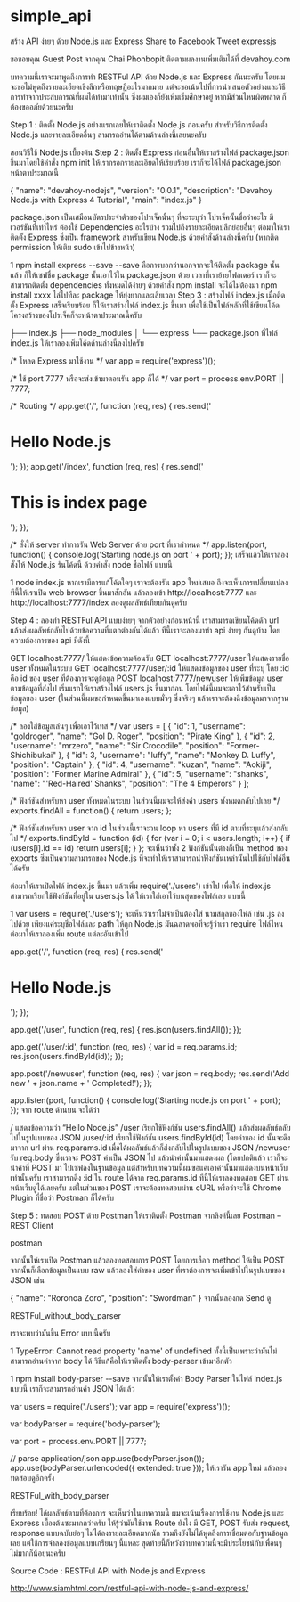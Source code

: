 # simple_api
สร้าง API ง่ายๆ ด้วย Node.js และ Express
Share to Facebook
Tweet
expressjs

ขอขอบคุณ Guest Post จากคุณ Chai Phonbopit
ติดตามผลงานเพิ่มเติมได้ที่ devahoy.com

บทความนี้เราจะมาพูดถึงการทำ RESTFul API ด้วย Node.js และ Express กันนะครับ โดยผมจะขอไม่พูดถึงรายละเอียดเชิงลึกหรือทฤษฎีอะไรมากมาย แต่จะขอเน้นไปที่การนำเสนอตัวอย่างและวิธีการทำจากประสบการณ์ที่ผมได้ทำมาเท่านั้น ซึ่งผมเองก็ยังเพิ่มเริ่มศึกษาอยู่ หากมีส่วนไหนผิดพลาด ก็ต้องขออภัยด้วยนะครับ

Step 1 : ติดตั้ง Node.js
อย่างแรกเลยให้เราติดตั้ง Node.js ก่อนครับ สำหรับวิธีการติดตั้ง Node.js และรายละเอียดอื่นๆ สามารถอ่านได้ตามด้านล่างนี้เลยนะครับ

สอนวิธีใช้ Node.js เบื้องต้น
Step 2 : ติดตั้ง Express
ก่อนอื่นให้เราสร้างไฟล์ package.json ขึ้นมาโดยใช้คำสั่ง npm init ให้เรากรอกรายละเอียดให้เรียบร้อย เราก็จะได้ไฟล์ package.json หน้าตาประมาณนี้


{
    "name": "devahoy-nodejs",
    "version": "0.0.1",
    "description": "Devahoy Node.js with Express 4 Tutorial",
    "main": "index.js"
}

package.json เป็นเสมือนบัตรประจำตัวของโปรเจ็คนั้นๆ ที่จะระบุว่า โปรเจ็คนั้นชื่อว่าอะไร มีเวอร์ชันที่เท่าไหร่  ต้องใช้ Dependencies อะไรบ้าง รวมไปถึงรายละเอียดปลีกย่อยอื่นๆ
ต่อมาให้เราติดตั้ง Express ซึ่งเป็น framework สำหรับเขียน Node.js ด้วยคำสั่งด้านล่างนี้ครับ (หากติด permission ให้เติม sudo เข้าไปข้างหน้า)


1
npm install express --save
--save คือการบอกว่านอกจากจะให้ติดตั้ง package นั้นแล้ว ก็ให้เซฟชื่อ package นั้นเอาไว้ใน package.json ด้วย เวลาที่เราย้ายโฟลเดอร์ เราก็จะสามารถติดตั้ง dependencies ทั้งหมดได้ง่ายๆ ด้วยคำสั่ง npm install จะได้ไม่ต้องมา npm install xxxx ไล่ไปทีละ package ให้ยุ่งยากและเสียเวลา
Step 3 : สร้างไฟล์ index.js
เมื่อติดตั้ง Express เสร็จเรียบร้อย ก็ให้เราสร้างไฟล์ index.js ขึ้นมา เพื่อใช้เป็นไฟล์หลักที่ใช้เขียนโค้ด โครงสร้างของโปรเจ็คก็จะหน้าตาประมาณนี้ครับ



├── index.js
├── node_modules
│ └── express
└── package.json
ที่ไฟล์ index.js ให้เราลองเพิ่มโค้ดด้านล่างนี้ลงไปครับ



/* โหลด Express มาใช้งาน */
var app = require('express')();
 
/* ใช้ port 7777 หรือจะส่งเข้ามาตอนรัน app ก็ได้ */
var port = process.env.PORT || 7777;
 
/* Routing */
app.get('/', function (req, res) {
    res.send('<h1>Hello Node.js</h1>');
});
app.get('/index', function (req, res) {
    res.send('<h1>This is index page</h1>');
});
 
/* สั่งให้ server ทำการรัน Web Server ด้วย port ที่เรากำหนด */
app.listen(port, function() {
    console.log('Starting node.js on port ' + port);
});
เสร็จแล้วให้เราลองสั่งให้ Node.js รันโค้ดนี้ ด้วยคำสั่ง node ชื่อไฟล์ แบบนี้


1
node index.js
หากเรามีการแก้โค้ดใดๆ เราจะต้องรัน app ใหม่เสมอ ถึงจะเห็นการเปลี่ยนแปลง
ทีนี้ให้เราเปิด web browser ขึ้นมาสักอัน แล้วลองเข้า http://localhost:7777 และ http://localhost:7777/index ลองดูผลลัพธ์เทียบกันดูครับ

Step 4 : ลองทำ RESTFul API แบบง่ายๆ
จากตัวอย่างก่อนหน้านี้ เราสามารถเขียนโค้ดดัก url แล้วส่งผลลัพธ์กลับไปด้วยข้อความที่แตกต่างกันได้แล้ว ทีนี้เราจะลองมาทำ api ง่ายๆ กันดูบ้าง โดยความต้องการของ api มีดังนี้

GET localhost:7777/
ให้แสดงข้อความต้อนรับ
GET localhost:7777/user
ให้แสดงรายชื่อ user ทั้งหมดในระบบ
GET localhost:7777/user/:id
ให้แสดงข้อมูลของ user ที่ระบุ โดย :id คือ id ของ user ที่ต้องการจะดูข้อมูล
POST localhost:7777/newuser
ให้เพิ่มข้อมูล user ตามข้อมูลที่ส่งไป
เริ่มแรกให้เราสร้างไฟล์ users.js ขึ้นมาก่อน โดยไฟล์นี้ผมจะเอาไว้สำหรับเป็นข้อมูลของ user (ในส่วนนี้ผมขอกำหนดขึ้นมาเองแบบมั่วๆ ซึ่งจริงๆ แล้วเราจะต้องดึงข้อมูลมาจากฐานข้อมูล)



/* ลองใส่ข้อมูลเล่นๆ เพื่อเอาไว้เทส */
var users = [
{
    "id": 1,
    "username": "goldroger",
    "name": "Gol D. Roger",
    "position": "Pirate King"
},
{
    "id": 2,
    "username": "mrzero",
    "name": "Sir Crocodile",
    "position": "Former-Shichibukai"
},
{
    "id": 3,
    "username": "luffy",
    "name": "Monkey D. Luffy",
    "position": "Captain"
},
{
    "id": 4,
    "username": "kuzan",
    "name": "Aokiji",
    "position": "Former Marine Admiral"
},
{
    "id": 5,
    "username": "shanks",
    "name": "'Red-Haired' Shanks",
    "position": "The 4 Emperors"
}
];
 
/* ฟังก์ชันสำหรับหา user ทั้งหมดในระบบ ในส่วนนี้ผมจะให้ส่งค่า users ทั้งหมดกลับไปเลย */
exports.findAll = function() {
    return users;
};
 
/* ฟังก์ชันสำหรับหา user จาก id ในส่วนนี้เราจะวน loop หา users ที่มี id ตามที่ระบุแล้วส่งกลับไป */
exports.findById = function (id) {
    for (var i = 0; i < users.length; i++) {
        if (users[i].id == id) return users[i];
    }
};
จะเห็นว่าทั้ง 2 ฟังก์ชันนั้นต่างก็เป็น method ของ exports ซึ่งเป็นความสามารถของ Node.js ที่จะทำให้เราสามารถนำฟังก์ชันเหล่านั้นไปใช้กับไฟล์อื่นได้ครับ

ต่อมาให้เราเปิดไฟล์ index.js ขึ้นมา แล้วเพิ่ม require('./users') เข้าไป เพื่อให้ index.js สามารถเรียกใช้ฟังก์ชันที่อยู่ใน users.js ได้ ให้เราใส่เอาไว้บนสุดของไฟล์เลย แบบนี้


1
var users = require('./users');
จะเห็นว่าเราไม่จำเป็นต้องใส่ นามสกุลของไฟล์ เช่น .js ลงไปด้วย เพียงแค่ระบุชื่อไฟล์และ path ให้ถูก Node.js มันฉลาดพอที่จะรู้ว่าเรา require ไฟล์ไหน
ต่อมาให้เราลองเพิ่ม route แต่ละอันเข้าไป


app.get('/', function (req, res) {
    res.send('<h1>Hello Node.js</h1>');
});
 
app.get('/user', function (req, res) {
    res.json(users.findAll());
});
 
app.get('/user/:id', function (req, res) {
    var id = req.params.id;
    res.json(users.findById(id));
});
 
app.post('/newuser', function (req, res) {
    var json = req.body;
    res.send('Add new ' + json.name + ' Completed!');
});
 
app.listen(port, function() {
    console.log('Starting node.js on port ' + port);
});
จาก route ด้านบน จะได้ว่า

/
แสดงข้อความว่า “Hello Node.js”
/user
เรียกใช้ฟังก์ชัน users.findAll() แล้วส่งผลลัพธ์กลับไปในรูปแบบของ JSON
/user/:id
เรียกใช้ฟังก์ชัน users.findById(id) โดยค่าของ id นั้นจะดึงมาจาก url ผ่าน req.params.id เมื่อได้ผลลัพธ์แล้วก็ส่งกลับไปในรูปแบบของ JSON
/newuser
รับ req.body ซึ่งเราจะ POST ค่าเป็น JSON ไป แล้วนำค่านั้นมาแสดงผล (โดยปกติแล้ว เราก็จะนำค่าที่ POST มา ไปเซฟลงในฐานข้อมูล แต่สำหรับบทความนี้ผมขอแค่เอาค่านั้นมาแสดงบนหน้าเว็บเท่านั้นครับ
เราสามารถดึง :id ใน route ได้จาก req.params.id
ทีนี้ให้เราลองทดสอบ GET ผ่านหน้าเว็บดูได้เลยครับ แต่ในส่วนของ POST เราจะต้องทดสอบผ่าน cURL หรือว่าจะใช้ Chrome Plugin ที่ชื่อว่า Postman ก็ได้ครับ

Step 5 : ทดสอบ POST ด้วย Postman
ให้เราติดตั้ง Postman จากลิงค์นี้เลย Postman – REST Client

postman

จากนั้นให้เราเปิด Postman แล้วลองทดสอบการ POST โดยการเลือก method ให้เป็น POST จากนั้นก็เลือกข้อมูลเป็นแบบ raw แล้วลองใส่ค่าของ user ที่เราต้องการจะเพิ่มเข้าไปในรูปแบบของ JSON เช่น


{
    "name": "Roronoa Zoro",
    "position": "Swordman"
}
จากนั้นลองกด Send ดู

RESTFul_without_body_parser

เราจะพบว่ามันขึ้น Error แบบนี้ครับ


1
TypeError: Cannot read property 'name' of undefined
ทั้งนี้เป็นเพราะว่ามันไม่สามารถอ่านค่าจาก body ได้ วิธีแก้คือให้เราติดตั้ง body-parser เข้ามาอีกตัว


1
npm install body-parser --save
จากนั้นให้เราตั้งค่า Body Parser ในไฟล์ index.js แบบนี้ เราก็จะสามารถอ่านค่า JSON ได้แล้ว



var users = require('./users');
var app = require('express')();
 
var bodyParser = require('body-parser');
 
var port = process.env.PORT || 7777;
 
// parse application/json
app.use(bodyParser.json());
app.use(bodyParser.urlencoded({
    extended: true
}));
ให้เรารัน app ใหม่ แล้วลองทดสอบดูอีกครั้ง

RESTFul_with_body_parser

เรียบร้อย! ได้ผลลัพธ์ตามที่ต้องการ จะเห็นว่าในบทความนี้ ผมจะเน้นเรื่องการใช้งาน Node.js และ Express เบื้องต้นซะมากกว่าครับ ให้รู้ว่ามันใช้งาน Route ยังไง มี GET, POST รับส่ง request, response แบบฉบับย่อๆ ไม่ได้ลงรายละเอียดมากนัก รวมถึงยังไม่ได้พูดถึงการเชื่อมต่อกับฐานข้อมูลเลย แต่ใช้การจำลองข้อมูลแบบเกรียนๆ นี้แหละ สุดท้ายนี้ก็หวังว่าบทความนี้จะมีประโยชน์กับเพื่อนๆ ไม่มากก็น้อยนะครับ

Source Code : RESTFul API with Node.js and Express

http://www.siamhtml.com/restful-api-with-node-js-and-express/

